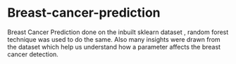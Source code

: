 # Breast-cancer-prediction
Breast Cancer Prediction done on the inbuilt sklearn dataset , random forest technique was used to do the same. Also many insights were drawn from the dataset which help us understand how a parameter affects the breast cancer detection.
